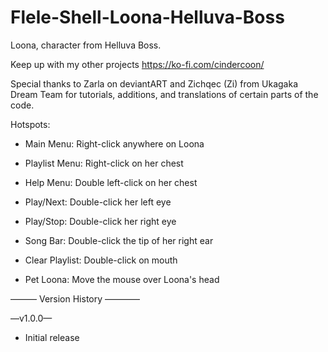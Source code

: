 # Flele-Shell-Loona-Helluva-Boss

Loona, character from Helluva Boss.

Keep up with my other projects https://ko-fi.com/cindercoon/

Special thanks to Zarla on deviantART and Zichqec (Zi) from Ukagaka Dream Team for tutorials, additions, and translations of certain parts of the code.

Hotspots:
   * Main Menu: Right-click anywhere on Loona
   * Playlist Menu: Right-click on her chest
   * Help Menu: Double left-click on her chest

   * Play/Next: Double-click her left eye
   * Play/Stop: Double-click her right eye
   * Song Bar: Double-click the tip of her right ear
   * Clear Playlist: Double-click on mouth

   * Pet Loona: Move the mouse over Loona's head


——— Version History ————

—v1.0.0—

* Initial release
